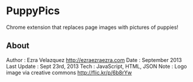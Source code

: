 PuppyPics
=========
Chrome extension that replaces page images with pictures of puppies!

About
-----
Author      : Ezra Velazquez http://ezraezraezra.com
Date        : September 2013
Last Update : Sept 23rd, 2013
Tech        : JavaScript, HTML, JSON
Note        : Logo image via creative commons http://flic.kr/p/6b8rYw